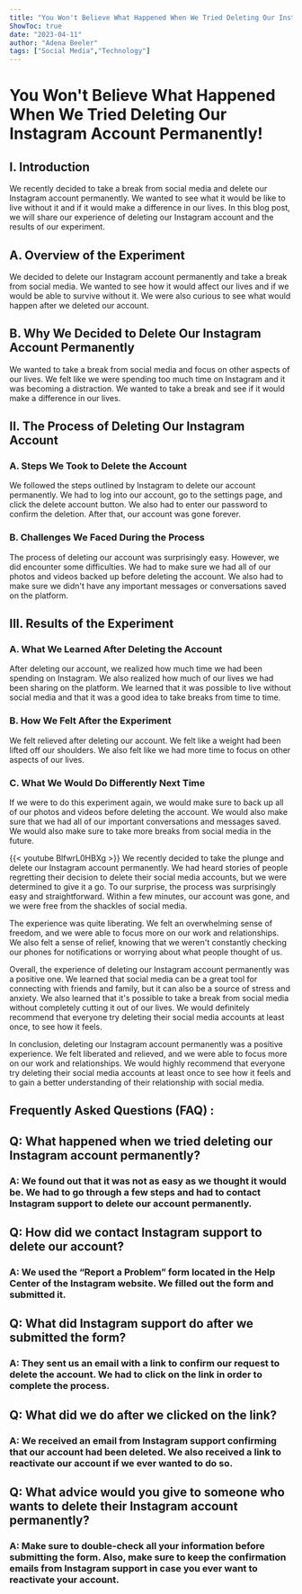 ```yaml
---
title: "You Won't Believe What Happened When We Tried Deleting Our Instagram Account Permanently!"
ShowToc: true 
date: "2023-04-11"
author: "Adena Beeler" 
tags: ["Social Media","Technology"]
---
```

# You Won't Believe What Happened When We Tried Deleting Our Instagram Account Permanently!

## I. Introduction

We recently decided to take a break from social media and delete our Instagram account permanently. We wanted to see what it would be like to live without it and if it would make a difference in our lives. In this blog post, we will share our experience of deleting our Instagram account and the results of our experiment.

## A. Overview of the Experiment

We decided to delete our Instagram account permanently and take a break from social media. We wanted to see how it would affect our lives and if we would be able to survive without it. We were also curious to see what would happen after we deleted our account.

## B. Why We Decided to Delete Our Instagram Account Permanently

We wanted to take a break from social media and focus on other aspects of our lives. We felt like we were spending too much time on Instagram and it was becoming a distraction. We wanted to take a break and see if it would make a difference in our lives.

## II. The Process of Deleting Our Instagram Account

### A. Steps We Took to Delete the Account

We followed the steps outlined by Instagram to delete our account permanently. We had to log into our account, go to the settings page, and click the delete account button. We also had to enter our password to confirm the deletion. After that, our account was gone forever.

### B. Challenges We Faced During the Process

The process of deleting our account was surprisingly easy. However, we did encounter some difficulties. We had to make sure we had all of our photos and videos backed up before deleting the account. We also had to make sure we didn't have any important messages or conversations saved on the platform.

## III. Results of the Experiment

### A. What We Learned After Deleting the Account

After deleting our account, we realized how much time we had been spending on Instagram. We also realized how much of our lives we had been sharing on the platform. We learned that it was possible to live without social media and that it was a good idea to take breaks from time to time.

### B. How We Felt After the Experiment

We felt relieved after deleting our account. We felt like a weight had been lifted off our shoulders. We also felt like we had more time to focus on other aspects of our lives.

### C. What We Would Do Differently Next Time

If we were to do this experiment again, we would make sure to back up all of our photos and videos before deleting the account. We would also make sure that we had all of our important conversations and messages saved. We would also make sure to take more breaks from social media in the future.

{{< youtube BlfwrL0HBXg >}} 
We recently decided to take the plunge and delete our Instagram account permanently. We had heard stories of people regretting their decision to delete their social media accounts, but we were determined to give it a go. To our surprise, the process was surprisingly easy and straightforward. Within a few minutes, our account was gone, and we were free from the shackles of social media. 

The experience was quite liberating. We felt an overwhelming sense of freedom, and we were able to focus more on our work and relationships. We also felt a sense of relief, knowing that we weren't constantly checking our phones for notifications or worrying about what people thought of us. 

Overall, the experience of deleting our Instagram account permanently was a positive one. We learned that social media can be a great tool for connecting with friends and family, but it can also be a source of stress and anxiety. We also learned that it's possible to take a break from social media without completely cutting it out of our lives. We would definitely recommend that everyone try deleting their social media accounts at least once, to see how it feels. 

In conclusion, deleting our Instagram account permanently was a positive experience. We felt liberated and relieved, and we were able to focus more on our work and relationships. We would highly recommend that everyone try deleting their social media accounts at least once to see how it feels and to gain a better understanding of their relationship with social media.

## Frequently Asked Questions (FAQ) :
<h2>Q: What happened when we tried deleting our Instagram account permanently?</h2>

<h3>A: We found out that it was not as easy as we thought it would be. We had to go through a few steps and had to contact Instagram support to delete our account permanently.</h3>

<h2>Q: How did we contact Instagram support to delete our account?</h2>

<h3>A: We used the “Report a Problem” form located in the Help Center of the Instagram website. We filled out the form and submitted it.</h3>

<h2>Q: What did Instagram support do after we submitted the form?</h2>

<h3>A: They sent us an email with a link to confirm our request to delete the account. We had to click on the link in order to complete the process.</h3>

<h2>Q: What did we do after we clicked on the link?</h2>

<h3>A: We received an email from Instagram support confirming that our account had been deleted. We also received a link to reactivate our account if we ever wanted to do so.</h3>

<h2>Q: What advice would you give to someone who wants to delete their Instagram account permanently?</h2>

<h3>A: Make sure to double-check all your information before submitting the form. Also, make sure to keep the confirmation emails from Instagram support in case you ever want to reactivate your account.</h3>


